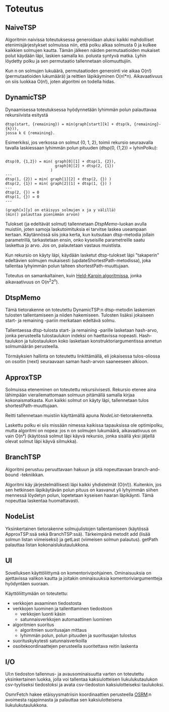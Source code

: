 # Toteutus

## NaiveTSP

Algoritmin naivissa toteutuksessa generoidaan aluksi kaikki mahdolliset etenimisjärjestykset solmuissa niin, että polku alkaa solmusta 0 ja kulkee kaikkien solmujen kautta. Tämän jälkeen näiden permutaatioiden mukaiset polut käydään läpi, laskien samalla ko. polusta syntyvä matka. Lyhin löydetty polku ja sen permutaatio tallennetaan oliomuuttujiin.

Kun n on solmujen lukuäärä, permutaatioden generointi vie aikaa O(n!) (permutaatioiden lukumäärä) ja reittien läpikäyminen O(n!*n). Aikavaativuus on siis luokkaa O(n!), joten algoritmi on todella hidas.

## DynamicTSP

Dynaamisessa toteutuksessa hyödynnetään lyhimmän polun palauttavaa rekursiivista esitystä
```
dtsp(start, {remaining}) = min(graph[start][k] + dtsp(k, {remaining}-{k})),
jossa k ∈ {remaining}.
```

Esimerkiksi, jos verkossa on solmut {0, 1, 2}, toimii rekursio seuraavalla tavalla laskiessaan lyhimmän polun pituuden (dtsp(0, {1,2}) = lyhinPolku):
```

dtsp(0, {1,2}) = min( graph[0][1] + dtsp(1, {2}),
                      graph[0][2] + dtsp(2, {1})
                    )
---
dtsp(1, {2}) = min( graph[1][2] + dtsp(2, {}) )
dtsp(2, {1}) = min( graph[2][1] + dtsp(1, {}) )
---
dtsp(2, {}) = 0
dtsp(1, {}) = 0
---

(graph[x][y] on etäisyys solmujen x ja y välillä)
(min() palauttaa pienimmän arvon)

```

Tulokset (ja edeltävät solmut) tallennetaan *DtspMemo*-luokan avulla muistiin, joten samoja laskutoimituksia ei tarvitse laskea useampaan kertaan. Käytännössä siis joka kerta, kun kutsutaan dtsp-metodia jollain parametrillä, tarkastetaan ensin, onko kyseisille parametreille saatu laskettua jo arvo. Jos on, palautetaan vastaus muistista.

Kun rekursio on käyty läpi, käydään lasketut dtsp-tulokset läpi "takaperin" edeltävien solmujen mukaisesti (updateShortestPath-metodissa), joka tallentaa lyhyimmän polun talteen shortestPath-muuttujaan.

Toteutus on samankaltainen, kuin [Held-Karpin algoritmissa](https://en.wikipedia.org/wiki/Held%E2%80%93Karp_algorithm), jonka aikavaativuus on O(n<sup>2</sup>2<sup>n</sup>).

## DtspMemo

Tämä tietorakenne on toteutettu DynamicTSP:n dtsp-metodin laskemien tulosten tallentamiseen ja niiden hakemiseen. Tulosten lisäksi jokaiseen start- ja remaining -pariin merkataan edeltävä solmu.

Tallentaessa dtsp-tulosta start- ja remaining -parille lasketaan hash-arvo, jonka perusteella tulostaulukon indeksi on haettavissa nopeasti. Hash-taulukon ja tulostaulukon koko lasketaan konstruktoriargumentissa annetun solmumäärän perusteella.

Törmäyksien hallinta on toteutettu linkittämällä, eli jokaisessa tulos-oliossa on osoitin (next) seuraavaan saman hash-arvon saaneeseen alkioon.


## ApproxTSP

Solmuissa eteneminen on toteutettu rekursiivisesti. Rekursio etenee aina lähimpään vierailemattomaan solmuun pitämällä samalla kirjaa kokonaismatkasta. Kun kaikki solmut on käyty läpi, tallennetaan tulos shortestPath-muuttujaan.

Reitti tallennetaan muistiin käyttämällä apuna *NodeList*-tietorakennetta.

Laskettu polku ei siis missään nimessa kaikissa tapauksissa ole optimipolku, mutta algoritmi on nopea: jos n on solmujen lukumäärä, aikavaativuus on vain O(n²) (käytössä solmut läpi käyvä rekursio, jonka sisällä yksi jäljellä olevat solmut läpi käyvä silmukka).

## BranchTSP

Algoritmi perustuu peruuttavaan hakuun ja sitä nopeuttavaan branch-and-bound -tekniikkan.

Algoritmi käy järjestelmällisesti läpi kaikki yhdistelmät (O(n!)). Kuitenkin, jos sen hetkinsen läpikäytävän polun pituus on kasvanut yli lyhyimmän siihen mennessä löydetyn polun, lopetetaan kyseisen haaran läpikäynti. Tämä nopeuttaa laskentaa huomattavasti.

## NodeList

Yksinkertainen tietorakenne solmujulistojen tallentamiseen (käytössä ApproxTSP:ssä sekä BranchTSP:ssä). Tärkeimpänä metodit add (lisää solmun listan viimeiseksi) ja getLast (viimeisen solmun palautus). getPath palauttaa listan kokonaislukutaulukkona.

## UI

Sovelluksen käyttöliittymä on komentorivipohjainen. Ominaisuuksia on ajettavissa valikon kautta ja joitakin ominaisuuksia komentoriviargumentteja hyödyntäen suoraan.

Käyttöliittymään on toteutettu:
* verkkojen avaaminen tiedostosta
* verkkojen luominen ja tallenttaminen tiedostoon
    * verkkojen luonti käsin
    * satunnaisverkkojen automaattinen luominen
* algoritmien suoritus
    * algoritmien suoritusajan mittaus
    * lyhimmän polun, polun pituuden ja suoritusajan tulostus
* suorituskykytesti satunnaisverkoilla
* osoitekoordinaattejen perusteella suoritettava reitin laskenta

## I/O

UI:n tiedoston tallennus- ja avausominaisuutta varten on toteutettu yksinkertainen luokka, jolla voi tallentaa kaksiulotteisen liukulukutaulukon csv-tyyliseksi tiedostoksi ja avata csv-tiedoston kaksiulotteiseksi taulukoksi.

OsmrFetch hakee etäisyysmatriisin koordinaattien perusteella [OSRM](http://project-osrm.org/):n avoimesta rajapinnasta ja palauttaa sen kaksiulotteisena liukulukutaulukkona.